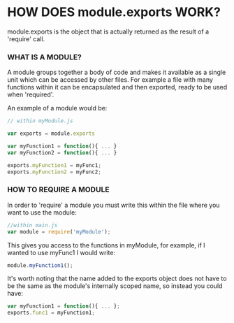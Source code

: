 # HOW DOES module.exports WORK?

module.exports is the object that is actually returned as the result of a 'require'
call.

### WHAT IS A MODULE?

A module groups together a body of code and makes it available as a single unit
which can be accessed by other files. For example a file with many functions
within it can be encapsulated and then exported, ready to be used when 'required'.

An example of a module would be:

```javascript
// within myModule.js

var exports = module.exports

var myFunction1 = function(){ ... }
var myFunction2 = function(){ ... }

exports.myFunction1 = myFunc1;
exports.myFunction2 = myFunc2;
```

### HOW TO REQUIRE A MODULE

In order to 'require' a module you must write this within the file where you want
to use the module:

```javascript
//within main.js
var module = require('myModule');
```

This gives you access to the functions in myModule, for example, if I wanted to
use myFunc1 I would write:

```javascript
module.myFunction1();
```

It's worth noting that the name added to the exports object does not have to be
the same as the module's internally scoped name, so instead you could have:

```javascript
var myFunction1 = function(){ ... };
exports.func1 = myFunction1;
```

